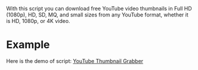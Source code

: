 With this script you can download free YouTube video thumbnails in Full HD (1080p), HD, SD, MQ, and small sizes from any YouTube format, whether it is HD, 1080p, or 4K video.
# Example
Here is the demo of script: <a href="https://tubeskills.com/youtube-thumbnail-grabber/">YouTube Thumbnail Grabber</a>
